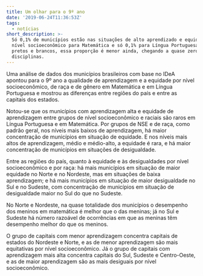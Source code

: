 ```yaml
---
title: Um olhar para o 9º ano
date: '2019-06-24T11:36:53Z'
tags:
  - notícias
short_description: >-
  Só 0,1% de municípios estão nas situações de alto aprendizado e equidade em
  nível socioeconômico para Matemática e só 0,1% para Língua Portuguesa. Entre
  pretos e brancos, essa proporção é menor ainda, chegando a quase zero nas duas
  disciplinas.
---
```

Uma análise de dados dos municípios brasileiros com base no IDeA apontou para o 9º ano a qualidade de aprendizagem e a equidade por nível socioeconômico, de raça e de gênero em Matemática e em Língua Portuguesa e mostrou as diferenças entre regiões do país e entre as capitais dos estados. 

Notou-se que os municípios com aprendizagem alta e equidade de aprendizagem entre grupos de nível socioeconômico e raciais são raros em Língua Portuguesa e em Matemática. Por grupos de NSE e de raça, como padrão geral, nos níveis mais baixos de aprendizagem, há maior concentração de municípios em situação de equidade. E nos níveis mais altos de aprendizagem, médio e médio-alto, a equidade é rara, e há maior concentração de municípios em situações de desigualdade.



Entre as regiões do país, quanto à equidade e às desigualdades por nível socioeconômico e por raça: há mais municípios em situação de maior equidade no Norte e no Nordeste, mas em situações de baixa aprendizagem; e há mais municípios em situação de maior desigualdade no Sul e no Sudeste, com concentração de municípios em situação de desigualdade maior no Sul do que no Sudeste.

No Norte e Nordeste, na quase totalidade dos municípios o desempenho dos meninos em matemática é melhor que o das meninas; já no Sul e Sudeste há número razoável de ocorrências em que as meninas têm desempenho melhor do que os meninos.

O grupo de capitais com menor aprendizagem concentra capitais de estados do Nordeste e Norte, e as de menor aprendizagem são mais equitativas por nível socioeconômico. Já o grupo de capitais com aprendizagem mais alta concentra capitais do Sul, Sudeste e Centro-Oeste, e as de maior aprendizagem são as mais desiguais por nível socioeconômico.
